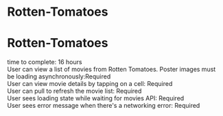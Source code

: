 # Rotten-Tomatoes
# Rotten-Tomatoes
time to complete: 16 hours                                                                                              
User can view a list of movies from Rotten Tomatoes. Poster images must be loading asynchronously:Required                                                                                                                               
User can view movie details by tapping on a cell: Required                                                                        
User can pull to refresh the movie list: Required                                                                   
User sees loading state while waiting for movies API: Required                                                        
User sees error message when there's a networking error: Required
